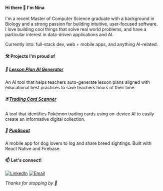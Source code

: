 #### Hi there 👋 I'm Nina

I'm a recent Master of Computer Science graduate with a background in Biology and a strong passion for building intuitive, user-focused software.  
I love building cool things that solve real world problems, and have a particular interest in data-driven applications and AI.

Currently into: full-stack dev, web + mobile apps, and anything AI-related.  

#### 🛠️ Projects I'm proud of

##### 🧠 [Lesson Plan AI Generator](https://github.com/LucasYL/lesson_plan_generator)  
An AI tool that helps teachers auto-generate lesson plans aligned with educational best practices to save teachers hours of their time.

##### 🃏 [Trading Card Scanner](https://github.com/lo-calvin/Trading-Card-Scanner)  
A tool that identifies Pokémon trading cards using on-device AI to easily create an informative digital collection.  

##### 🐾 [PupScout](https://github.com/ninalui/apps-final-project)  
A mobile app for dog lovers to log and share breed sightings. Built with React Native and Firebase.

#### 📫 Let's connect!
[![LinkedIn](https://img.shields.io/badge/LinkedIn-0077B5?style=for-the-badge&logo=linkedin&logoColor=white)](https://www.linkedin.com/in/nina-lui/)
[![Email](https://img.shields.io/badge/Email_Me-D14836?style=for-the-badge&logo=gmail&logoColor=white)](mailto:ninaj.lui@gmail.com)


_Thanks for stopping by 👋_  
